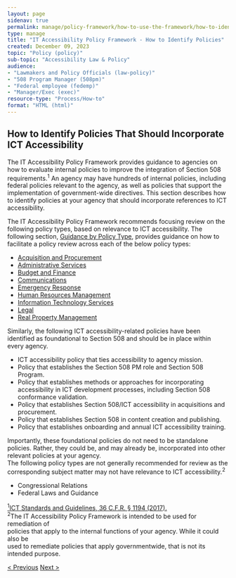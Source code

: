 ```yaml
---
layout: page
sidenav: true
permalink: manage/policy-framework/how-to-use-the-framework/how-to-identify-policies/
type: manage
title: "IT Accessibility Policy Framework - How to Identify Policies"
created: December 09, 2023
topic: "Policy (policy)"
sub-topic: "Accessibility Law & Policy"
audience:
- "Lawmakers and Policy Officials (law-policy)"
- "508 Program Manager (508pm)"
- "Federal employee (fedemp)"
- "Manager/Exec (exec)"
resource-type: "Process/How-to"
format: "HTML (html)"
---
```


<h2 id="standards">
  How to Identify Policies That Should Incorporate ICT Accessibility
</h2>
The IT Accessibility Policy Framework provides guidance to agencies on how to evaluate internal policies to improve the integration of Section 508 requirements.<sup>1</sup> An agency may have hundreds of internal policies, including federal policies relevant to the agency, as well as policies that support the implementation of government-wide directives. This section describes how to identify policies at your agency that should incorporate references to ICT accessibility.<br>

<p id="policytype-list">
The IT Accessibility Policy Framework recommends focusing review on the following policy types, based on relevance to ICT accessibility. The following section, <a href="{{site.baseurl}}/manage/policy-framework/guidance-by-policy-type/approach/">Guidance by Policy Type</a>, provides guidance on how to facilitate a policy review across each of the below policy types:
</p>

<ul>
    <li>
        <a href="{{site.baseurl}}/manage/policy-framework/guidance-by-policy-type/acquisition-and-procurement/">Acquisition and Procurement</a>
    </li>
    <li>
        <a href="{{site.baseurl}}/manage/policy-framework/guidance-by-policy-type/administrative-services/">Administrative Services</a>
    </li>
    <li>
        <a href="{{site.baseurl}}/manage/policy-framework/guidance-by-policy-type/budget-and-finance/">Budget and Finance</a>
    </li>
    <li>
        <a href="{{site.baseurl}}/manage/policy-framework/guidance-by-policy-type/communications/">Communications</a>
    </li>
    <li>
        <a href="{{site.baseurl}}/manage/policy-framework/guidance-by-policy-type/emergency-response/">Emergency Response</a>
    </li>
    <li>
        <a href="{{site.baseurl}}/manage/policy-framework/guidance-by-policy-type/human-resources-management/">Human Resources Management</a>
    </li>
    <li>
        <a href="{{site.baseurl}}/manage/policy-framework/guidance-by-policy-type/information-technology-services/">Information Technology Services</a>
    </li>
    <li>
        <a href="{{site.baseurl}}/manage/policy-framework/guidance-by-policy-type/legal/">Legal</a>
    </li>
    <li>
        <a href="{{site.baseurl}}/manage/policy-framework/guidance-by-policy-type/real-property-management/">Real Property Management</a>
    </li>
</ul>
Similarly, the following ICT accessibility-related policies have been identified as foundational to Section 508 and should be in place within every agency. 
<ul>
    <li>ICT accessibility policy that ties accessibility to agency mission.</li>
    <li>Policy that establishes the Section 508 PM role and Section 508 Program.</li>
    <li>Policy that establishes methods or approaches for incorporating accessibility in ICT development processes, including Section 508 conformance validation.</li>
    <li>Policy that establishes Section 508/ICT accessibility in acquisitions and procurement. </li>
    <li>Policy that establishes Section 508 in content creation and publishing.</li>
    <li>Policy that establishes onboarding and annual ICT accessibility training.</li>
</ul>
Importantly, these foundational policies do not need to be standalone policies. Rather, they could be, and may already be, incorporated into other relevant policies at your agency.
<br>
The following policy types are not generally recommended for review as the corresponding subject matter may not have relevance to ICT accessibility.<sup>2</sup>

<ul>
    <li>Congressional Relations</li>
    <li>Federal Laws and Guidance</li>
</ul>

<a class="hover-large" href="https://www.access-board.gov/ict/ict-final-rule.pdf"><sup>1</sup>ICT Standards and Guidelines, 36 C.F.R. § 1194 (2017).</a>
<br>
<a class="hover-large nolink" ><sup>2</sup>The IT Accessibility Policy Framework is intended to be used for remediation of<br> policies that apply to the internal functions of your agency. While it could also be<br> used to remediate policies that apply governmentwide, that is not its <br>intended purpose.</a>

<div>
<div id="prev-next-section">
    <a class="prev-page" title="Go to previous page" 
    href="{{site.baseurl}}/manage/policy-framework/introduction/">
           < Previous</a>
    <a class="prev-page" title="Go to next page"
      href="{{site.baseurl}}/manage/policy-framework/how-to-use-the-framework/evaluation-criteria/"> 
      Next >
    </a>
</div>
</div>



